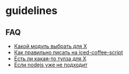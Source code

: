 # guidelines
## FAQ
 * [Какой модуль выбрать для X](https://github.com/hu2prod/guidelines/blob/master/modules.md)
 * [Как правильно писать на iced-coffee-script](https://github.com/hu2prod/guidelines/blob/master/iced-coffee-script.md)
 * [Есть ли какая-то тулза для Х](https://github.com/hu2prod/guidelines/blob/master/tools.md)
 * [Если nodejs уже не подходит](https://github.com/hu2prod/guidelines/blob/master/beyond-the-node.md)
